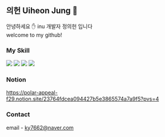 ## 의헌 Uiheon Jung 🐋  


안녕하세요 ✋ inu 개발자 정의헌 입니다  
welcome to my github!  


### My Skill
<img src="https://img.shields.io/badge/Django-092E20?style=flat&logo=Django&logoColor=white"/> <img src="https://img.shields.io/badge/MySQL-4479A1?style=flat&logo=MySQL&logoColor=white"/>
<img src="https://img.shields.io/badge/Python-3776AB?style=flat&logo=Python&logoColor=white"/> <img src="https://img.shields.io/badge/Spring Boot-6DB33F?style=for-the-badge&logo=Spring Boot&logoColor=white/">

### Notion
https://polar-appeal-f29.notion.site/23764fdcea094427b5e3865574a7a9f5?pvs=4


### Contact
email - ky7662@naver.com
